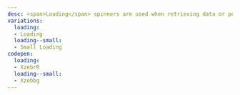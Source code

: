 ```yaml
---
desc: <span>Loading</span> spinners are used when retrieving data or performing slow computations, and help to notify users that loading is underway.
variations:
  loading:
  - Loading
  loading--small:
  - Small Loading
codepen:
  loading:
  - XzebrR
  loading--small:
  - Xzebbg
---
```

